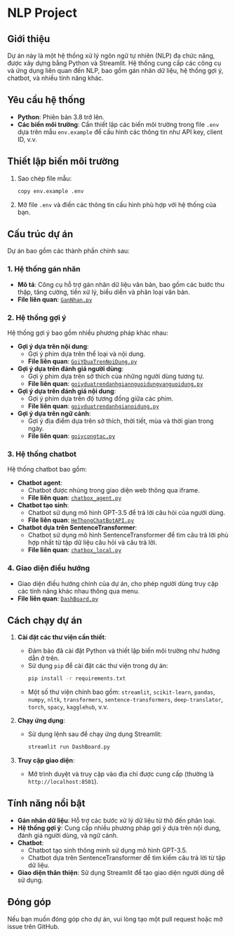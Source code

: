 # NLP Project

## Giới thiệu
Dự án này là một hệ thống xử lý ngôn ngữ tự nhiên (NLP) đa chức năng, được xây dựng bằng Python và Streamlit. Hệ thống cung cấp các công cụ và ứng dụng liên quan đến NLP, bao gồm gán nhãn dữ liệu, hệ thống gợi ý, chatbot, và nhiều tính năng khác.

## Yêu cầu hệ thống

- **Python**: Phiên bản 3.8 trở lên.
- **Các biến môi trường**: Cần thiết lập các biến môi trường trong file `.env` dựa trên mẫu `env.example` để cấu hình các thông tin như API key, client ID, v.v.

## Thiết lập biến môi trường

1. Sao chép file mẫu:
   ```bash
   copy env.example .env
   ```
2. Mở file `.env` và điền các thông tin cấu hình phù hợp với hệ thống của bạn.

## Cấu trúc dự án
Dự án bao gồm các thành phần chính sau:

### 1. **Hệ thống gán nhãn**
- **Mô tả**: Công cụ hỗ trợ gán nhãn dữ liệu văn bản, bao gồm các bước thu thập, tăng cường, tiền xử lý, biểu diễn và phân loại văn bản.
- **File liên quan**: [`GanNhan.py`](GanNhan.py)

### 2. **Hệ thống gợi ý**
Hệ thống gợi ý bao gồm nhiều phương pháp khác nhau:
- **Gợi ý dựa trên nội dung**:
  - Gợi ý phim dựa trên thể loại và nội dung.
  - **File liên quan**: [`GoiYDuaTrenNoiDung.py`](GoiYDuaTrenNoiDung.py)
- **Gợi ý dựa trên đánh giá người dùng**:
  - Gợi ý phim dựa trên sở thích của những người dùng tương tự.
  - **File liên quan**: [`goiyduatrendanhgiannguoidungvanguoidung.py`](goiyduatrendanhgiannguoidungvanguoidung.py)
- **Gợi ý dựa trên đánh giá nội dung**:
  - Gợi ý phim dựa trên độ tương đồng giữa các phim.
  - **File liên quan**: [`goiyduatrendanhgianoidung.py`](goiyduatrendanhgianoidung.py)
- **Gợi ý dựa trên ngữ cảnh**:
  - Gợi ý địa điểm dựa trên sở thích, thời tiết, mùa và thời gian trong ngày.
  - **File liên quan**: [`goiycongtac.py`](goiycongtac.py)

### 3. **Hệ thống chatbot**
Hệ thống chatbot bao gồm:
- **Chatbot agent**:
  - Chatbot được nhúng trong giao diện web thông qua iframe.
  - **File liên quan**: [`chatbox_agent.py`](chatbox_agent.py)
- **Chatbot tạo sinh**:
  - Chatbot sử dụng mô hình GPT-3.5 để trả lời câu hỏi của người dùng.
  - **File liên quan**: [`HeThongChatBotAPI.py`](HeThongChatBotAPI.py)
- **Chatbot dựa trên SentenceTransformer**:
  - Chatbot sử dụng mô hình SentenceTransformer để tìm câu trả lời phù hợp nhất từ tập dữ liệu câu hỏi và câu trả lời.
  - **File liên quan**: [`chatbox_local.py`](chatbox_local.py)

### 4. **Giao diện điều hướng**
- Giao diện điều hướng chính của dự án, cho phép người dùng truy cập các tính năng khác nhau thông qua menu.
- **File liên quan**: [`DashBoard.py`](DashBoard.py)

## Cách chạy dự án
1. **Cài đặt các thư viện cần thiết**:
   - Đảm bảo đã cài đặt Python và thiết lập biến môi trường như hướng dẫn ở trên.
   - Sử dụng `pip` để cài đặt các thư viện trong dự án:
     ```bash
     pip install -r requirements.txt
     ```
   - Một số thư viện chính bao gồm: `streamlit`, `scikit-learn`, `pandas`, `numpy`, `nltk`, `transformers`, `sentence-transformers`, `deep-translator`, `torch`, `spacy`, `kagglehub`, v.v.

2. **Chạy ứng dụng**:
   - Sử dụng lệnh sau để chạy ứng dụng Streamlit:
     ```bash
     streamlit run DashBoard.py
     ```

3. **Truy cập giao diện**:
   - Mở trình duyệt và truy cập vào địa chỉ được cung cấp (thường là `http://localhost:8501`).

## Tính năng nổi bật
- **Gán nhãn dữ liệu**: Hỗ trợ các bước xử lý dữ liệu từ thô đến phân loại.
- **Hệ thống gợi ý**: Cung cấp nhiều phương pháp gợi ý dựa trên nội dung, đánh giá người dùng, và ngữ cảnh.
- **Chatbot**:
  - Chatbot tạo sinh thông minh sử dụng mô hình GPT-3.5.
  - Chatbot dựa trên SentenceTransformer để tìm kiếm câu trả lời từ tập dữ liệu.
- **Giao diện thân thiện**: Sử dụng Streamlit để tạo giao diện người dùng dễ sử dụng.

## Đóng góp
Nếu bạn muốn đóng góp cho dự án, vui lòng tạo một pull request hoặc mở issue trên GitHub.